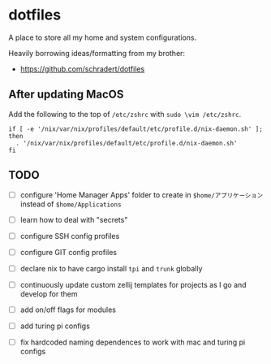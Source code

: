 # dotfiles

A place to store all my home and system configurations.

Heavily borrowing ideas/formatting from my brother:

- https://github.com/schradert/dotfiles

## After updating MacOS

Add the following to the top of `/etc/zshrc` with `sudo \vim /etc/zshrc`.

```text
if [ -e '/nix/var/nix/profiles/default/etc/profile.d/nix-daemon.sh' ]; then
  . '/nix/var/nix/profiles/default/etc/profile.d/nix-daemon.sh'
fi
```

## TODO

- [ ] configure 'Home Manager Apps' folder to create in  `$home/アプリケーション` instead of `$home/Applications`
- [ ] learn how to deal with "secrets"
- [ ] configure SSH config profiles
- [ ] configure GIT config profiles
- [ ] declare nix to have cargo install `tpi` and `trunk` globally
- [ ] continuously update custom zellij templates for projects as I go and develop for them
- [ ] add on/off flags for modules
- [ ] add turing pi configs
- [ ] fix hardcoded naming dependences to work with mac and turing pi configs

